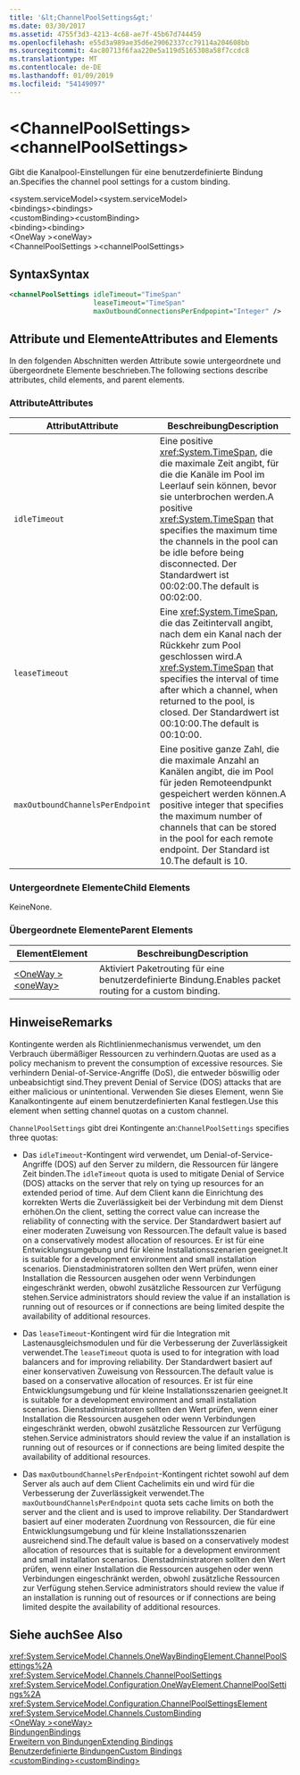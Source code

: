 ```yaml
---
title: '&lt;ChannelPoolSettings&gt;'
ms.date: 03/30/2017
ms.assetid: 4755f3d3-4213-4c68-ae7f-45b67d744459
ms.openlocfilehash: e55d3a989ae35d6e29062337cc79114a204608bb
ms.sourcegitcommit: 4ac80713f6faa220e5a119d5165308a58f7ccdc8
ms.translationtype: MT
ms.contentlocale: de-DE
ms.lasthandoff: 01/09/2019
ms.locfileid: "54149097"
---
```

# <a name="ltchannelpoolsettingsgt"></a><span data-ttu-id="2805c-102">&lt;ChannelPoolSettings&gt;</span><span class="sxs-lookup"><span data-stu-id="2805c-102">&lt;channelPoolSettings&gt;</span></span>
<span data-ttu-id="2805c-103">Gibt die Kanalpool-Einstellungen für eine benutzerdefinierte Bindung an.</span><span class="sxs-lookup"><span data-stu-id="2805c-103">Specifies the channel pool settings for a custom binding.</span></span>  
  
 <span data-ttu-id="2805c-104">\<system.serviceModel></span><span class="sxs-lookup"><span data-stu-id="2805c-104">\<system.serviceModel></span></span>  
<span data-ttu-id="2805c-105">\<bindings></span><span class="sxs-lookup"><span data-stu-id="2805c-105">\<bindings></span></span>  
<span data-ttu-id="2805c-106">\<customBinding></span><span class="sxs-lookup"><span data-stu-id="2805c-106">\<customBinding></span></span>  
<span data-ttu-id="2805c-107">\<binding></span><span class="sxs-lookup"><span data-stu-id="2805c-107">\<binding></span></span>  
<span data-ttu-id="2805c-108">\<OneWay ></span><span class="sxs-lookup"><span data-stu-id="2805c-108">\<oneWay></span></span>  
<span data-ttu-id="2805c-109">\<ChannelPoolSettings ></span><span class="sxs-lookup"><span data-stu-id="2805c-109">\<channelPoolSettings></span></span>  
  
## <a name="syntax"></a><span data-ttu-id="2805c-110">Syntax</span><span class="sxs-lookup"><span data-stu-id="2805c-110">Syntax</span></span>  
  
```xml  
<channelPoolSettings idleTimeout="TimeSpan"
                     leaseTimeout="TimeSpan"
                     maxOutboundConnectionsPerEndpopint="Integer" />
```  
  
## <a name="attributes-and-elements"></a><span data-ttu-id="2805c-111">Attribute und Elemente</span><span class="sxs-lookup"><span data-stu-id="2805c-111">Attributes and Elements</span></span>  
 <span data-ttu-id="2805c-112">In den folgenden Abschnitten werden Attribute sowie untergeordnete und übergeordnete Elemente beschrieben.</span><span class="sxs-lookup"><span data-stu-id="2805c-112">The following sections describe attributes, child elements, and parent elements.</span></span>  
  
### <a name="attributes"></a><span data-ttu-id="2805c-113">Attribute</span><span class="sxs-lookup"><span data-stu-id="2805c-113">Attributes</span></span>  
  
|<span data-ttu-id="2805c-114">Attribut</span><span class="sxs-lookup"><span data-stu-id="2805c-114">Attribute</span></span>|<span data-ttu-id="2805c-115">Beschreibung</span><span class="sxs-lookup"><span data-stu-id="2805c-115">Description</span></span>|  
|---------------|-----------------|  
|`idleTimeout`|<span data-ttu-id="2805c-116">Eine positive <xref:System.TimeSpan>, die die maximale Zeit angibt, für die die Kanäle im Pool im Leerlauf sein können, bevor sie unterbrochen werden.</span><span class="sxs-lookup"><span data-stu-id="2805c-116">A positive <xref:System.TimeSpan> that specifies the maximum time the channels in the pool can be idle before being disconnected.</span></span> <span data-ttu-id="2805c-117">Der Standardwert ist 00:02:00.</span><span class="sxs-lookup"><span data-stu-id="2805c-117">The default is 00:02:00.</span></span>|  
|`leaseTimeout`|<span data-ttu-id="2805c-118">Eine <xref:System.TimeSpan>, die das Zeitintervall angibt, nach dem ein Kanal nach der Rückkehr zum Pool geschlossen wird.</span><span class="sxs-lookup"><span data-stu-id="2805c-118">A <xref:System.TimeSpan> that specifies the interval of time after which a channel, when returned to the pool, is closed.</span></span> <span data-ttu-id="2805c-119">Der Standardwert ist 00:10:00.</span><span class="sxs-lookup"><span data-stu-id="2805c-119">The default is 00:10:00.</span></span>|  
|`maxOutboundChannelsPerEndpoint`|<span data-ttu-id="2805c-120">Eine positive ganze Zahl, die die maximale Anzahl an Kanälen angibt, die im Pool für jeden Remoteendpunkt gespeichert werden können.</span><span class="sxs-lookup"><span data-stu-id="2805c-120">A positive integer that specifies the maximum number of channels that can be stored in the pool for each remote endpoint.</span></span> <span data-ttu-id="2805c-121">Der Standard ist 10.</span><span class="sxs-lookup"><span data-stu-id="2805c-121">The default is 10.</span></span>|  
  
### <a name="child-elements"></a><span data-ttu-id="2805c-122">Untergeordnete Elemente</span><span class="sxs-lookup"><span data-stu-id="2805c-122">Child Elements</span></span>  
 <span data-ttu-id="2805c-123">Keine</span><span class="sxs-lookup"><span data-stu-id="2805c-123">None.</span></span>  
  
### <a name="parent-elements"></a><span data-ttu-id="2805c-124">Übergeordnete Elemente</span><span class="sxs-lookup"><span data-stu-id="2805c-124">Parent Elements</span></span>  
  
|<span data-ttu-id="2805c-125">Element</span><span class="sxs-lookup"><span data-stu-id="2805c-125">Element</span></span>|<span data-ttu-id="2805c-126">Beschreibung</span><span class="sxs-lookup"><span data-stu-id="2805c-126">Description</span></span>|  
|-------------|-----------------|  
|[<span data-ttu-id="2805c-127">\<OneWay ></span><span class="sxs-lookup"><span data-stu-id="2805c-127">\<oneWay></span></span>](../../../../../docs/framework/configure-apps/file-schema/wcf/oneway.md)|<span data-ttu-id="2805c-128">Aktiviert Paketrouting für eine benutzerdefinierte Bindung.</span><span class="sxs-lookup"><span data-stu-id="2805c-128">Enables packet routing for a custom binding.</span></span>|  
  
## <a name="remarks"></a><span data-ttu-id="2805c-129">Hinweise</span><span class="sxs-lookup"><span data-stu-id="2805c-129">Remarks</span></span>  
 <span data-ttu-id="2805c-130">Kontingente werden als Richtlinienmechanismus verwendet, um den Verbrauch übermäßiger Ressourcen zu verhindern.</span><span class="sxs-lookup"><span data-stu-id="2805c-130">Quotas are used as a policy mechanism to prevent the consumption of excessive resources.</span></span> <span data-ttu-id="2805c-131">Sie verhindern Denial-of-Service-Angriffe (DoS), die entweder böswillig oder unbeabsichtigt sind.</span><span class="sxs-lookup"><span data-stu-id="2805c-131">They prevent Denial of Service (DOS) attacks that are either malicious or unintentional.</span></span> <span data-ttu-id="2805c-132">Verwenden Sie dieses Element, wenn Sie Kanalkontingente auf einem benutzerdefinierten Kanal festlegen.</span><span class="sxs-lookup"><span data-stu-id="2805c-132">Use this element when setting channel quotas on a custom channel.</span></span>  
  
 <span data-ttu-id="2805c-133">`ChannelPoolSettings` gibt drei Kontingente an:</span><span class="sxs-lookup"><span data-stu-id="2805c-133">`ChannelPoolSettings` specifies three quotas:</span></span>  
  
-   <span data-ttu-id="2805c-134">Das `idleTimeout`-Kontingent wird verwendet, um Denial-of-Service-Angriffe (DOS) auf den Server zu mildern, die Ressourcen für längere Zeit binden.</span><span class="sxs-lookup"><span data-stu-id="2805c-134">The `idleTimeout` quota is used to mitigate Denial of Service (DOS) attacks on the server that rely on tying up resources for an extended period of time.</span></span> <span data-ttu-id="2805c-135">Auf dem Client kann die Einrichtung des korrekten Werts die Zuverlässigkeit bei der Verbindung mit dem Dienst erhöhen.</span><span class="sxs-lookup"><span data-stu-id="2805c-135">On the client, setting the correct value can increase the reliability of connecting with the service.</span></span> <span data-ttu-id="2805c-136">Der Standardwert basiert auf einer moderaten Zuweisung von Ressourcen.</span><span class="sxs-lookup"><span data-stu-id="2805c-136">The default value is based on a conservatively modest allocation of resources.</span></span> <span data-ttu-id="2805c-137">Er ist für eine Entwicklungsumgebung und für kleine Installationsszenarien geeignet.</span><span class="sxs-lookup"><span data-stu-id="2805c-137">It is suitable for a development environment and small installation scenarios.</span></span> <span data-ttu-id="2805c-138">Dienstadministratoren sollten den Wert prüfen, wenn einer Installation die Ressourcen ausgehen oder wenn Verbindungen eingeschränkt werden, obwohl zusätzliche Ressourcen zur Verfügung stehen.</span><span class="sxs-lookup"><span data-stu-id="2805c-138">Service administrators should review the value if an installation is running out of resources or if connections are being limited despite the availability of additional resources.</span></span>  
  
-   <span data-ttu-id="2805c-139">Das `leaseTimeout`-Kontingent wird für die Integration mit Lastenausgleichsmodulen und für die Verbesserung der Zuverlässigkeit verwendet.</span><span class="sxs-lookup"><span data-stu-id="2805c-139">The `leaseTimeout` quota is used to for integration with load balancers and for improving reliability.</span></span> <span data-ttu-id="2805c-140">Der Standardwert basiert auf einer konservativen Zuweisung von Ressourcen.</span><span class="sxs-lookup"><span data-stu-id="2805c-140">The default value is based on a conservative allocation of resources.</span></span> <span data-ttu-id="2805c-141">Er ist für eine Entwicklungsumgebung und für kleine Installationsszenarien geeignet.</span><span class="sxs-lookup"><span data-stu-id="2805c-141">It is suitable for a development environment and small installation scenarios.</span></span> <span data-ttu-id="2805c-142">Dienstadministratoren sollten den Wert prüfen, wenn einer Installation die Ressourcen ausgehen oder wenn Verbindungen eingeschränkt werden, obwohl zusätzliche Ressourcen zur Verfügung stehen.</span><span class="sxs-lookup"><span data-stu-id="2805c-142">Service administrators should review the value if an installation is running out of resources or if connections are being limited despite the availability of additional resources.</span></span>  
  
-   <span data-ttu-id="2805c-143">Das `maxOutboundChannelsPerEndpoint`-Kontingent richtet sowohl auf dem Server als auch auf dem Client Cachelimits ein und wird für die Verbesserung der Zuverlässigkeit verwendet.</span><span class="sxs-lookup"><span data-stu-id="2805c-143">The `maxOutboundChannelsPerEndpoint` quota sets cache limits on both the server and the client and is used to improve reliability.</span></span> <span data-ttu-id="2805c-144">Der Standardwert basiert auf einer moderaten Zuordnung von Ressourcen, die für eine Entwicklungsumgebung und für kleine Installationsszenarien ausreichend sind.</span><span class="sxs-lookup"><span data-stu-id="2805c-144">The default value is based on a conservatively modest allocation of resources that is suitable for a development environment and small installation scenarios.</span></span> <span data-ttu-id="2805c-145">Dienstadministratoren sollten den Wert prüfen, wenn einer Installation die Ressourcen ausgehen oder wenn Verbindungen eingeschränkt werden, obwohl zusätzliche Ressourcen zur Verfügung stehen.</span><span class="sxs-lookup"><span data-stu-id="2805c-145">Service administrators should review the value if an installation is running out of resources or if connections are being limited despite the availability of additional resources.</span></span>  
  
## <a name="see-also"></a><span data-ttu-id="2805c-146">Siehe auch</span><span class="sxs-lookup"><span data-stu-id="2805c-146">See Also</span></span>  
 <xref:System.ServiceModel.Channels.OneWayBindingElement.ChannelPoolSettings%2A>  
 <xref:System.ServiceModel.Channels.ChannelPoolSettings>  
 <xref:System.ServiceModel.Configuration.OneWayElement.ChannelPoolSettings%2A>  
 <xref:System.ServiceModel.Configuration.ChannelPoolSettingsElement>  
 <xref:System.ServiceModel.Channels.CustomBinding>  
 [<span data-ttu-id="2805c-147">\<OneWay ></span><span class="sxs-lookup"><span data-stu-id="2805c-147">\<oneWay></span></span>](../../../../../docs/framework/configure-apps/file-schema/wcf/oneway.md)  
 [<span data-ttu-id="2805c-148">Bindungen</span><span class="sxs-lookup"><span data-stu-id="2805c-148">Bindings</span></span>](../../../../../docs/framework/wcf/bindings.md)  
 [<span data-ttu-id="2805c-149">Erweitern von Bindungen</span><span class="sxs-lookup"><span data-stu-id="2805c-149">Extending Bindings</span></span>](../../../../../docs/framework/wcf/extending/extending-bindings.md)  
 [<span data-ttu-id="2805c-150">Benutzerdefinierte Bindungen</span><span class="sxs-lookup"><span data-stu-id="2805c-150">Custom Bindings</span></span>](../../../../../docs/framework/wcf/extending/custom-bindings.md)  
 [<span data-ttu-id="2805c-151">\<customBinding></span><span class="sxs-lookup"><span data-stu-id="2805c-151">\<customBinding></span></span>](../../../../../docs/framework/configure-apps/file-schema/wcf/custombinding.md)
